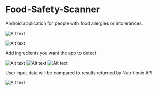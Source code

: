 # Food-Safety-Scanner
Android application for people with food allergies or intolerances.

![Alt text](app/src/main/res/fsc1.png?raw=true)

![Alt text](app/src/main/res/fsc2.jpg?raw=true)

Add ingredients you want the app to detect

![Alt text](app/src/main/res/fsc3.png?raw=true) ![Alt text](app/src/main/res/fsc4.png?raw=true) ![Alt text](app/src/main/res/fsc5.png?raw=true)

User input data will be compared to results returned by Nutritionix API.

![Alt text](app/src/main/res/fsc1.png?raw=true)
